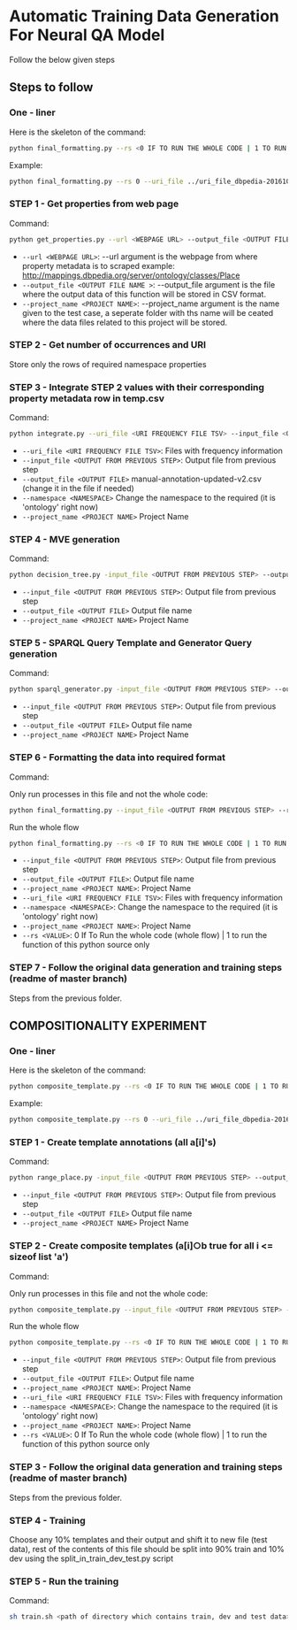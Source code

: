 # Automatic Training Data Generation For Neural QA Model

Follow the below given steps

## Steps to follow

### One - liner

Here is the skeleton of the command:

``` bash
python final_formatting.py --rs <0 IF TO RUN THE WHOLE CODE | 1 TO RUN THE FUNTION OF THIS PYHTON SOURCE ONLY> --uri_file <URI FREQUENCY FILE TSV> --url <WEBPAGE URL> --output_file <OUTPUT FILE NAME > --project_name <PROJECT NAME> --namespace <NAMESPACE>
```

Example:

```bash
python final_formatting.py --rs 0 --uri_file ../uri_file_dbpedia-201610-properties.tsv --url http://mappings.dbpedia.org/server/ontology/classes/Place --output_file test_res.csv --project_name test --namespace ontology

```


### STEP 1 - Get properties from web page

Command:

```bash
python get_properties.py --url <WEBPAGE URL> --output_file <OUTPUT FILE NAME > --project_name <PROJECT NAME>
```

- `--url <WEBPAGE URL>`: --url argument is the webpage from where property metadata is to scraped example: http://mappings.dbpedia.org/server/ontology/classes/Place
- `--output_file <OUTPUT FILE NAME >`:  --output_file argument is the file where the output data of this function will be stored in CSV format.
- `--project_name <PROJECT NAME>`:  --project_name argument is the name given to the test case, a seperate folder with ths name will be ceated where the data files related to this project will be stored.

### STEP 2 - Get number of occurrences and URI

Store only the rows of required namespace properties

### STEP 3 - Integrate STEP 2 values with their corresponding property metadata row in temp.csv

Command:

``` bash
python integrate.py --uri_file <URI FREQUENCY FILE TSV> --input_file <OUTPUT FROM PREVIOUS STEP> --output_file <OUTPUT FILE> --project_name <PROJECT NAME> --namespace <NAMESPACE>
```

- `--uri_file <URI FREQUENCY FILE TSV>`: Files with frequency information
- `--input_file <OUTPUT FROM PREVIOUS STEP>`: Output file from previous step  
- `--output_file <OUTPUT FILE>` manual-annotation-updated-v2.csv (change it in the file if needed)
- `--namespace <NAMESPACE>` Change the namespace to the required (it is 'ontology' right now)
- `--project_name <PROJECT NAME>` Project Name

### STEP 4 - MVE generation

Command:

```bash
python decision_tree.py -input_file <OUTPUT FROM PREVIOUS STEP> --output_file <OUTPUT FILE> --project_name <PROJECT NAME>
```

- `--input_file <OUTPUT FROM PREVIOUS STEP>`: Output file from previous step  
- `--output_file <OUTPUT FILE>` Output file name
- `--project_name <PROJECT NAME>` Project Name

### STEP 5 - SPARQL Query Template and Generator Query generation

Command:

```bash
python sparql_generator.py -input_file <OUTPUT FROM PREVIOUS STEP> --output_file <OUTPUT FILE> --project_name <PROJECT NAME>
```

- `--input_file <OUTPUT FROM PREVIOUS STEP>`: Output file from previous step  
- `--output_file <OUTPUT FILE>` Output file name
- `--project_name <PROJECT NAME>` Project Name

### STEP 6 - Formatting the data into required format

Command:

Only run processes in this file and not the whole code:

```bash
python final_formatting.py --input_file <OUTPUT FROM PREVIOUS STEP> --rs <0 IF TO RUN THE WHOLE CODE | 1 TO RUN THE FUNTION OF THIS PYHTON SOURCE ONLY> --project_name <PROJECT NAME> --output_file <OUTPUT FILE>
```

Run the whole flow

```bash
python final_formatting.py --rs <0 IF TO RUN THE WHOLE CODE | 1 TO RUN THE FUNTION OF THIS PYHTON SOURCE ONLY> --uri_file <URI FREQUENCY FILE TSV> --url <WEBPAGE URL> --output_file <OUTPUT FILE NAME > --project_name <PROJECT NAME> --namespace <NAMESPACE>
```

- `--input_file <OUTPUT FROM PREVIOUS STEP>`: Output file from previous step  
- `--output_file <OUTPUT FILE>`: Output file name
- `--project_name <PROJECT NAME>`: Project Name
- `--uri_file <URI FREQUENCY FILE TSV>`: Files with frequency information
- `--namespace <NAMESPACE>`: Change the namespace to the required (it is 'ontology' right now)
- `--project_name <PROJECT NAME>`: Project Name
- `--rs <VALUE>`: 0 If To Run the whole code (whole flow) | 1 to run the function of this python source only

### STEP 7 - Follow the original data generation and training steps (readme of master branch)

Steps from the previous folder.

## COMPOSITIONALITY EXPERIMENT

### One - liner

Here is the skeleton of the command:

``` bash
python composite_template.py --rs <0 IF TO RUN THE WHOLE CODE | 1 TO RUN THE FUNTION OF THIS PYHTON SOURCE ONLY> --uri_file <URI FREQUENCY FILE TSV> --url <WEBPAGE URL> --output_file <OUTPUT FILE NAME > --project_name <PROJECT NAME> --namespace <NAMESPACE>
```

Example:

```bash
python composite_template.py --rs 0 --uri_file ../uri_file_dbpedia-201610-properties.tsv --url http://mappings.dbpedia.org/server/ontology/classes/Place --output_file test_res.csv --project_name test --namespace ontology

```


### STEP 1 - Create template annotations (all a[i]'s)

Command:

```bash
python range_place.py -input_file <OUTPUT FROM PREVIOUS STEP> --output_file <OUTPUT FILE> --project_name <PROJECT NAME>
```

- `--input_file <OUTPUT FROM PREVIOUS STEP>`: Output file from previous step  
- `--output_file <OUTPUT FILE>` Output file name
- `--project_name <PROJECT NAME>` Project Name

### STEP 2 - Create composite templates (a[i]○b true for all i <= sizeof list 'a')

Command:

Only run processes in this file and not the whole code:

```bash
python composite_template.py --input_file <OUTPUT FROM PREVIOUS STEP> --rs <0 IF TO RUN THE WHOLE CODE | 1 TO RUN THE FUNTION OF THIS PYHTON SOURCE ONLY> --project_name <PROJECT NAME> --output_file <OUTPUT FILE>
```

Run the whole flow

```bash
python composite_template.py --rs <0 IF TO RUN THE WHOLE CODE | 1 TO RUN THE FUNTION OF THIS PYHTON SOURCE ONLY> --uri_file <URI FREQUENCY FILE TSV> --url <WEBPAGE URL> --output_file <OUTPUT FILE NAME > --project_name <PROJECT NAME> --namespace <NAMESPACE>
```

- `--input_file <OUTPUT FROM PREVIOUS STEP>`: Output file from previous step  
- `--output_file <OUTPUT FILE>`: Output file name
- `--project_name <PROJECT NAME>`: Project Name
- `--uri_file <URI FREQUENCY FILE TSV>`: Files with frequency information
- `--namespace <NAMESPACE>`: Change the namespace to the required (it is 'ontology' right now)
- `--project_name <PROJECT NAME>`: Project Name
- `--rs <VALUE>`: 0 If To Run the whole code (whole flow) | 1 to run the function of this python source only

### STEP 3 - Follow the original data generation and training steps (readme of master branch)

Steps from the previous folder.

### STEP 4 - Training

Choose any 10% templates and their output and shift it to new file (test data), rest of the contents of this file should be split into 90% train and 10% dev using the split_in_train_dev_test.py script

### STEP 5 - Run the training

Command:

```bash
sh train.sh <path of directory which contains train, dev and test data>
```
